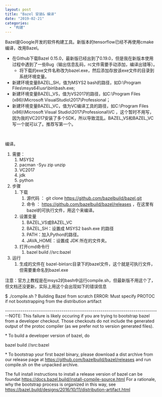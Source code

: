 ```yaml
---
layout: post
title: "Bazel 安装& 编译"
date: "2019-02-21"
categories: 
  - "构建"
---
```


Bazel是Google开发的软件构建工具。新版本的tensorflow已经不再使用cmake编译，改用Bazel。

- 在Github下载Bazel 0.15.0，最新版已经出到了0.19.0，但是我在新版本使用过程中遇到了一些Bug（输出信息乱码，rc文件需要手动添加，编译出错等）。
    - 将下载的exe文件名称改为bazel.exe，然后添加存放该exe文件的目录到系统环境变量。
- 新建环境变量BAZEL\_SH，值为MSYS2 bash的路径，如D:\\Program Files\\msys64\\usr\\bin\\bash.exe;
- 新建环境变量BAZEL\_VS，值为VS2017的路径，如C:\\Program Files (x86)\\Microsoft VisualStudio\\2017\\Professional；
- 新建环境变量BAZEL\_VC，值为VC编译工具的路径，如C:\\Program Files (x86)\\Microsoft Visual Studio\\2017\\Professional\\VC ，这个暂时不用写，因为我的VC2017安装了多个SDK，所以导致混乱。BAZEL\_VS和BAZEL\_VC写一个就可以了。推荐写第一个。

 

编译。

1. 需要：
    1. MSYS2
    2. pacman -Syu zip unzip
    3. VC2017
    4. jdk
    5. python
2. 步骤
    1. 下载
        1. 源代码 ： git clone https://github.com/bazelbuild/bazel.git
        2. 命令 ： https://github.com/bazelbuild/bazel/releases ，在这里有bazel的可执行文件，用这个来编译。
    2. 设置变量
        1. BAZEL\_VS或BAZEL\_VC
        2. BAZEL\_SH：设置成 MSYS2 bash.exe 的路径
        3. PATH：加入Python的路径。
        4. JAVA\_HOME：设置成 JDK 所在的文件夹。
    3. 打开cmd命令行
        1. bazel build //src:bazel
3. 运行
    1. 生成的文件在 bazel-bin\\src目录下的bazel文件，这个就是可执行文件，但需要重命名到bazel.exe

注意：官方上教程是在msys2的bash中运行compile.sh，但最新版不用这个了，但文档还没更新，实际上用这个会出现如下的错误信息

$ ./compile.sh ? Building Bazel from scratch ERROR: Must specify PROTOC if not bootstrapping from the distribution artifact

\--------------------------------------------------------------------------------NOTE: This failure is likely occuring if you are trying to bootstrap bazel from a developer checkout. Those checkouts do not include the generated output of the protoc compiler (as we prefer not to version generated files).

\* To build a developer version of bazel, do

bazel build //src:bazel

\* To bootstrap your first bazel binary, please download a dist archive from our release page at https://github.com/bazelbuild/bazel/releases and run compile.sh on the unpacked archive.

The full install instructions to install a release version of bazel can be foundat https://docs.bazel.build/install-compile-source.html For a rationale, why the bootstrap process is organized in this way, see https://bazel.build/designs/2016/10/11/distribution-artifact.html
